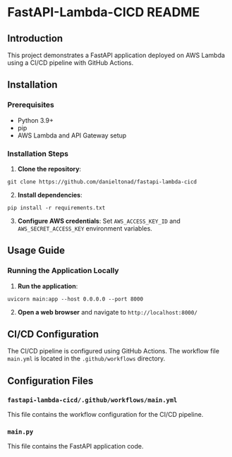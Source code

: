 **FastAPI-Lambda-CICD README**
=============================

**Introduction**
---------------

This project demonstrates a FastAPI application deployed on AWS Lambda using a CI/CD pipeline with GitHub Actions.

**Installation**
---------------

### Prerequisites

* Python 3.9+
* pip
* AWS Lambda and API Gateway setup

### Installation Steps

1. **Clone the repository**:
```
git clone https://github.com/danieltonad/fastapi-lambda-cicd
```
2. **Install dependencies**:
```
pip install -r requirements.txt
```
3. **Configure AWS credentials**:
Set `AWS_ACCESS_KEY_ID` and `AWS_SECRET_ACCESS_KEY` environment variables.

**Usage Guide**
--------------

### Running the Application Locally

1. **Run the application**:
```
uvicorn main:app --host 0.0.0.0 --port 8000
```
2. **Open a web browser** and navigate to `http://localhost:8000/`

**CI/CD Configuration**
-------------------------

The CI/CD pipeline is configured using GitHub Actions. The workflow file `main.yml` is located in the `.github/workflows` directory.

**Configuration Files**
---------------------

### `fastapi-lambda-cicd/.github/workflows/main.yml`

This file contains the workflow configuration for the CI/CD pipeline.

### `main.py`

This file contains the FastAPI application code.